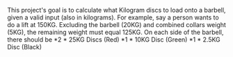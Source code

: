 This project's goal is to calculate what Kilogram discs to load onto a barbell, given a valid input (also in kilograms).
For example, say a person wants to do a lift at 150KG. Excluding the barbell (20KG) and combined collars weight (5KG),
the remaining weight must equal 125KG. On each side of the barbell, there should be
*2 * 25KG Discs (Red)
*1 * 10KG Disc (Green)
*1 * 2.5KG Disc (Black)
